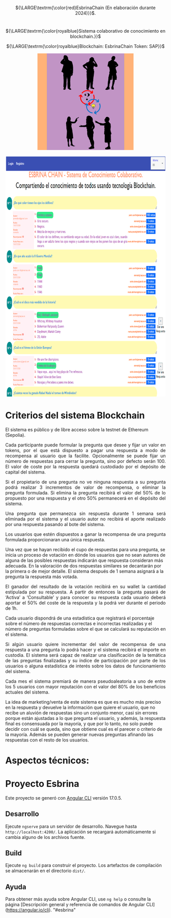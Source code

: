 #  
<p align='center'><font-size='28px'>${\LARGE\textrm{\color{red}EsbrinaChain (En elaboración durante 2024)}}$.</font>

#

<p align='center'>
${\LARGE\textrm{\color{royalblue}Sistema colaborativo de conocimiento en blockchain.}}$ </p>

<p align='center'>
${\LARGE\textrm{\color{royalblue}Blockchain: EsbrinaChain       Token: SAP}}$ </p>

<p align='center'><img src="/img/Logo-4.gif" style="width:8cm;height:8cm" alt="EsbrinaChain-System" /></p>
<p align='center'><img src="/img/Logo-4b.gif" style="width:22cm;height:20cm" alt="EsbrinaChain-Application" /></p>

# Criterios del sistema Blockchain
El sistema es público y de libre acceso sobre la testnet de Ethereum (Sepolia). 
<p align='justify'>Cada participante puede formular la pregunta que desee y fijar un valor en tokens, por el que está dispuesto a pagar una respuesta a modo de recompensa al usuario que la facilite. Opcionalmente se puede fijar un número de respuestas para cerrar la pregunta, sino por defecto serán 100. El valor de coste por la respuesta quedará custodiado por el depósito de capital del sistema.</p>
<p align='justify'>Si el propietario de una pregunta no ve ninguna respuesta a su pregunta podrá realizar 3 incrementos de valor de recompensa, o eliminar la pregunta formulada. Si elimina la pregunta recibirá el valor del 50% de lo propuesto por una respuesta y el otro 50% permanecerá en el depósito del sistema.</p>
<p align='justify'>Una pregunta que permanezca sin respuesta durante 1 semana será eliminada por el sistema y el usuario autor no recibirá el aporte realizado por una respuesta pasando al bote del sistema.</p> 
<p align='justify'>Los usuarios que estén dispuestos a ganar la recompensa de una pregunta formulada proporcionaran una única respuesta.</p>
</p>Una vez que se hayan recibido el cupo de respuestas para una pregunta, se inicia un proceso de votación en dónde los usuarios que no sean autores de alguna de las posibles respuestas indicarán que respuesta consideran más adecuada. En la valoración de dos respuestas similares se decantarán por la primera o de mejor detalle. El sistema después de 1 semana asignará a la pregunta la respuesta más votada.</p>
<p align='justify'>El ganador del resultado de la votación recibirá en su wallet la cantidad estipulada por su respuesta. A partir de entonces la pregunta pasará de ‘Activa’ a ‘Consultable’ y para conocer su respuesta cada usuario deberá aportar el 50% del coste de la respuesta y la podrá ver durante el periodo de 1h.</p>
<p>Cada usuario dispondrá de una estadística que registrará el porcentaje sobre el número de respuestas correctas e incorrectas realizadas y el número de preguntas formuladas sobre el que se calculará su reputación en el sistema. </p>
<p align='justify'>Si algún usuario quiere incrementar del valor de recompensa de una respuesta a una pregunta lo podrá hacer y el sistema recibirá el importe en custodia.
El sistema será capaz de realizar una clasificación de la temática de las preguntas finalizadas y su índice de participación por parte de los usuarios o alguna estadística de interés sobre los datos de funcionamiento del sistema.</p>
<p align='justify'>Cada mes el sistema premiará de manera pseudoaleatoria a uno de entre los 5 usuarios con mayor reputación con el valor del 80% de los beneficios actuales del sistema.</p> 
<p>La idea de marketing/venta de este sistema es que es mucho más preciso en la respuesta y devuelve la información que quiere el usuario, que no recibe un aluvión de respuestas sino un conjunto menor, casi sin errores porque están ajustadas a lo que pregunta el usuario, y además, la respuesta final es consensuada por la mayoría, y que por lo tanto, no solo puede decidir con cuál se queda, sino que obtiene cual es el parecer o criterio de la mayoría. Además se pueden generar nuevas preguntas afinando las respuestas con el resto de los usuarios.</p>
 
# Aspectos técnicos:
# Proyecto Esbrina
Este proyecto se generó con [Angular CLI](https://github.com/angular/angular-cli) versión 17.0.5.
## Desarrollo
Ejecute `ngserve` para un servidor de desarrollo. Navegue hasta `http://localhost:4200/`. La aplicación se recargará automáticamente si cambia alguno de los archivos fuente.
## Build
Ejecute `ng build` para construir el proyecto. Los artefactos de compilación se almacenarán en el directorio `dist/`.
## Ayuda
Para obtener más ayuda sobre Angular CLI, use `ng help` o consulte la página [Descripción general y referencia de comandos de Angular CLI] (https://angular.io/cli).
"#esbrina"
